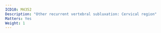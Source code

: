 ```yaml
---
ICD10: M4352
Description: "Other recurrent vertebral subluxation: Cervical region"
Matters: Yes
Weight: 1
---
```


